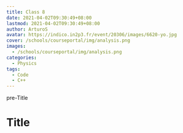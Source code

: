 ```yaml
---
title: Class 8
date: 2021-04-02T09:30:49+08:00
lastmod: 2021-04-02T09:30:49+08:00
author: ArturoS
avatar: https://indico.in2p3.fr/event/20306/images/6620-yo.jpg
cover: /schools/courseportal/img/analysis.png
images:
  - /schools/courseportal/img/analysis.png
categories:
  - Physics
tags:
  - Code
  - C++
---
```


pre-Title

<!--more-->

# Title
